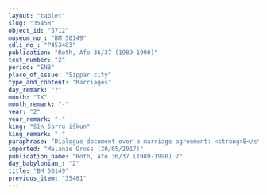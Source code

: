 ```yaml
---
layout: "tablet"
slug: "35458"
object_id: "5712"
museum_no_: "BM 50149"
cdli_no_: "P453483"
publication: "Roth, Afo 36/37 (1989-1990)"
text_number: "2"
period: "ENB"
place_of_issue: "Sippar city"
type_and_content: "Marriages"
day_remark: "?"
month: "IX"
month_remark: "-"
year: "2"
year_remark: "-"
king: "Sîn-šarru-iškun"
king_remark: "-"
paraphrase: "Dialogue document over a marriage agreement: <strong>B</strong> approaches (<em>qab&ucirc;</em>) <strong><sup>f</sup>C</strong> and asks her to be his wife. <strong><sup>f</sup>C</strong> grants (<em>&scaron;em&ucirc;</em>) the request. Litigation clauses including the iron dagger clause. 5(+) witnesses and the scribe.<br /> <br /> <strong>B</strong> = [&hellip;]su/Nādinu; <strong><sup>f</sup>C</strong> = Qunnabātu/Nab&ucirc;-zēr-lē&scaron;ir"
imported: "Melanie Gross (20/05/2017)"
publication_name: "Roth, Afo 36/37 (1989-1990) 2"
day_babylonian_: "2"
title: "BM 50149"
previous_item: "35461"
---
```

